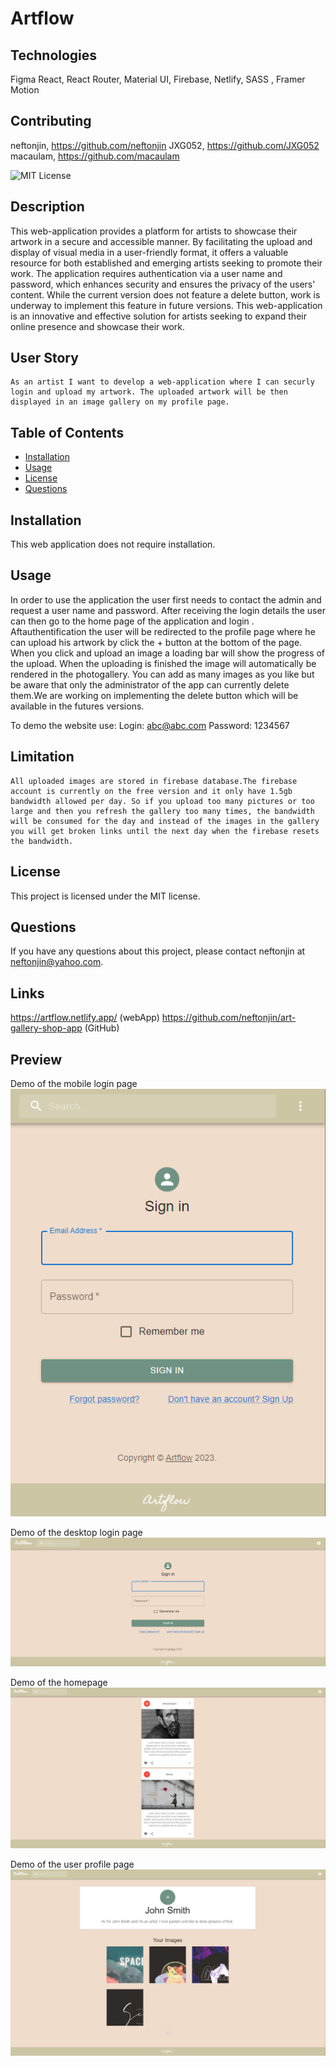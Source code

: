 
  # Artflow
  
  ## Technologies
Figma React, React Router, Material UI, Firebase, Netlify, SASS , Framer Motion

## Contributing
  neftonjin, https://github.com/neftonjin
  JXG052, https://github.com/JXG052
  macaulam, https://github.com/macaulam

  ![MIT License](https://img.shields.io/badge/license-MIT-blue.svg)

## Description  
  This web-application provides a platform for artists to showcase their artwork in a secure and accessible manner. By facilitating the upload and display of visual media in a user-friendly format, it offers a valuable resource for both established and emerging artists seeking to promote their work. The application requires authentication via a user name and password, which enhances security and ensures the privacy of the users' content. While the current version does not feature a delete button, work is underway to implement this feature in future versions. This web-application is an innovative and effective solution for artists seeking to expand their online presence and showcase their work.
  
## User Story
    As an artist I want to develop a web-application where I can securly login and upload my artwork. The uploaded artwork will be then displayed in an image gallery on my profile page. 
  
  ## Table of Contents
  
  - [Installation](#installation)
  - [Usage](#usage)
  - [License](#license)
  - [Questions](#questions)
  
## Installation
  
  This web application does not require installation. 
  
  ## Usage
  
  In order to use the application the user first needs to contact the admin and request a user name and password. After receiving the login details the user can then go to the home page of the application and login . Aftauthentification the user will be redirected to the profile page where he can upload his artwork by click the + button at the bottom of the page. When you click and upload an image a loading bar will show the progress of the upload. When the uploading is finished the image will automatically be rendered in the photogallery. You can add as many images as you like but be aware that only the administrator of the app can currently delete them.We are working on implementing the delete button which will be available in the futures versions.
  
  To demo the website use:
  Login: abc@abc.com
  Password: 1234567

  ## Limitation
    All uploaded images are stored in firebase database.The firebase account is currently on the free version and it only have 1.5gb bandwidth allowed per day. So if you upload too many pictures or too large and then you refresh the gallery too many times, the bandwidth will be consumed for the day and instead of the images in the gallery you will get broken links until the next day when the firebase resets the bandwidth.
  
  ## License
  
  This project is licensed under the MIT license.
  

  
  ## Questions
  
  If you have any questions about this project, please contact neftonjin at neftonjin@yahoo.com.

  ## Links 
   https://artflow.netlify.app/    (webApp)
   https://github.com/neftonjin/art-gallery-shop-app  (GitHub)
  
  ## Preview
Demo of the mobile login page
<img src="/documentation/Login-mobile.png" alt="Alt text" title="Login Page Mobile">

Demo of the desktop login page
<img src="/documentation/Login-desktop.png" alt="Alt text" title="Login Page Desktop">

Demo of the homepage
<img src="/documentation/homepage.png" alt="Alt text" title="Homepage">

Demo of the user profile page
<img src="/documentation/Profile.png" alt="Alt text" title="User Profile Page">


